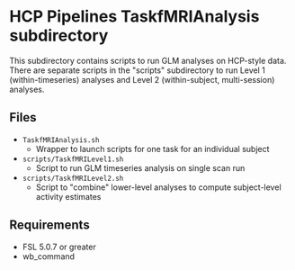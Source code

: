 # HCP Pipelines TaskfMRIAnalysis subdirectory

This subdirectory contains scripts to run GLM analyses on HCP-style data. There are separate scripts in the "scripts" subdirectory to run Level 1 (within-timeseries) analyses and Level 2 (within-subject, multi-session) analyses.

## Files

* `TaskfMRIAnalysis.sh`
	* Wrapper to launch scripts for one task for an individual subject
* `scripts/TaskfMRILevel1.sh`
	* Script to run GLM timeseries analysis on single scan run
* `scripts/TaskfMRILevel2.sh`
	* Script to "combine" lower-level analyses to compute subject-level activity estimates


## Requirements
* FSL 5.0.7 or greater
* wb_command
